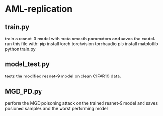 # AML-replication

## train.py
train a resnet-9 model with meta smooth parameters and saves the model.
run this file with:
pip install torch torchvision torchaudio
pip install matplotlib
python train.py

## model_test.py
tests the modified resnet-9 model on clean CIFAR10 data.

## MGD_PD.py
perform the MGD poisoning attack on the trained resnet-9 model and saves posioned samples and the worst performing model
